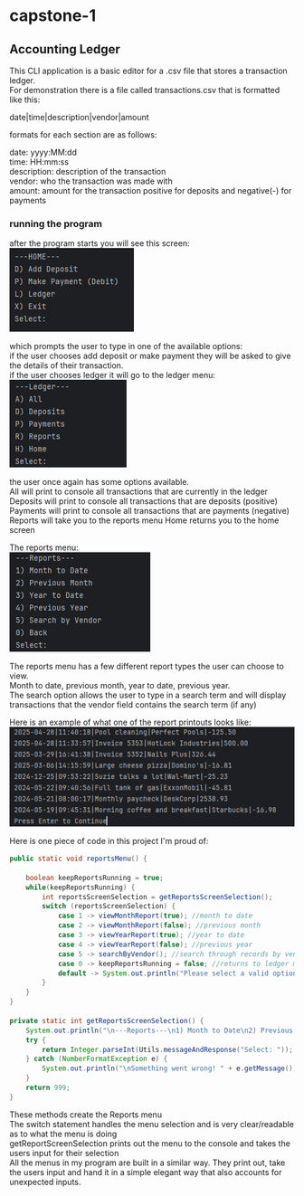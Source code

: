# capstone-1
## Accounting Ledger

This CLI application is a basic editor for a .csv file that stores a transaction ledger.  
For demonstration there is a file called transactions.csv that is formatted like this:  

date|time|description|vendor|amount  

formats for each section are as follows:  

date: yyyy:MM:dd  
time: HH:mm:ss  
description: description of the transaction  
vendor: who the transaction was made with  
amount: amount for the transaction positive for deposits and negative(-) for payments  

### running the program

after the program starts you will see this screen:  
![Home Screen](./AccountingLedger/images/home_screen.png)  

which prompts the user to type in one of the available options:  
if the user chooses add deposit or make payment they will be asked to give the details of their transaction.  
if the user chooses ledger it will go to the ledger menu:  
![Ledger Menu](./AccountingLedger/images/ledger_screen.png)   




the user once again has some options available.  
All will print to console all transactions that are currently in the ledger
Deposits will print to console all transactions that are deposits (positive)  
Payments will print to console all transactions that are payments (negative)  
Reports will take you to the reports menu
Home returns you to the home screen

The reports menu:  
![Reports Menu](./AccountingLedger/images/reports_screen.png)  

The reports menu has a few different report types the user can choose to view.  
Month to date, previous month, year to date, previous year.  
The search option allows the user to type in a search term and will display transactions that the vendor field contains the search term (if any)

Here is an example of what one of the report printouts looks like:  
![example report printout](./AccountingLedger/images/report_printout.png)  

Here is one piece of code in this project I'm proud of:

```java  
public static void reportsMenu() {

    boolean keepReportsRunning = true;
    while(keepReportsRunning) {
        int reportsScreenSelection = getReportsScreenSelection();
        switch (reportsScreenSelection) {
            case 1 -> viewMonthReport(true); //month to date
            case 2 -> viewMonthReport(false); //previous month
            case 3 -> viewYearReport(true); //year to date
            case 4 -> viewYearReport(false); //previous year
            case 5 -> searchByVendor(); //search through records by vendor name
            case 0 -> keepReportsRunning = false; //returns to ledger menu
            default -> System.out.println("Please select a valid option.");
        }
    }
}

private static int getReportsScreenSelection() {
    System.out.println("\n---Reports---\n1) Month to Date\n2) Previous Month\n3) Year to Date\n4) Previous Year\n5) Search by Vendor\n0) Back");
    try {
        return Integer.parseInt(Utils.messageAndResponse("Select: "));
    } catch (NumberFormatException e) {
        System.out.println("\nSomething went wrong! " + e.getMessage());
    }
    return 999;
}
```

These methods create the Reports menu  
The switch statement handles the menu selection and is very clear/readable as to what the menu is doing  
getReportScreenSelection prints out the menu to the console and takes the users input for their selection  
All the menus in my program are built in a similar way. They print out, take the users input and hand it in a simple elegant way that also accounts for unexpected inputs.  
